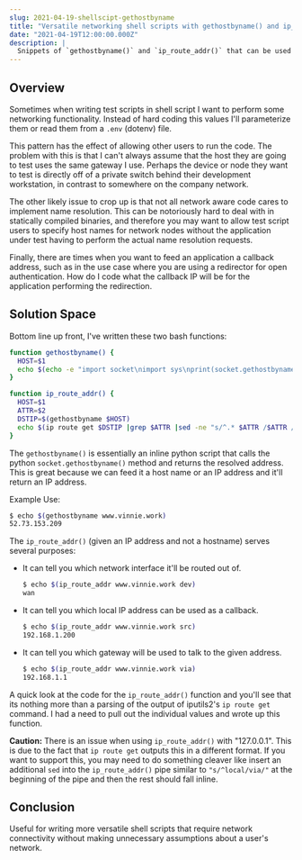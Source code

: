 ```yaml
---
slug: 2021-04-19-shellscipt-gethostbyname
title: "Versatile networking shell scripts with gethostbyname() and ip_route_addr()."
date: "2021-04-19T12:00:00.000Z"
description: |
  Snippets of `gethostbyname()` and `ip_route_addr()` that can be used in shell scripts in make networking shell scripts more versatile by removing false network assumptions (e.g. Myth: Everything is always behind a default gateway.)
---
```


## Overview

Sometimes when writing test scripts in shell script I want to perform some networking functionality. Instead of hard coding this values I'll parameterize them or read them from a `.env` (dotenv) file.

<!--truncate-->

This pattern has the effect of allowing other users to run the code. The problem with this is that I can't always assume that the host they are going to test uses the same gateway I use. Perhaps the device or node they want to test is directly off of a private switch behind their development workstation, in contrast to somewhere on the company network.

The other likely issue to crop up is that not all network aware code cares to implement name resolution. This can be notoriously hard to deal with in statically compiled binaries, and therefore you may want to allow test script users to specify host names for network nodes without the application under test having to perform the actual name resolution requests.

Finally, there are times when you want to feed an application a callback address, such as in the use case where you are using a redirector for open authentication. How do I code what the callback IP will be for the application performing the redirection.

## Solution Space

Bottom line up front, I've written these two bash functions:

```sh
function gethostbyname() {
  HOST=$1
  echo $(echo -e "import socket\nimport sys\nprint(socket.gethostbyname(sys.argv[1]))" | python - $HOST)
}

function ip_route_addr() {
  HOST=$1
  ATTR=$2
  DSTIP=$(gethostbyname $HOST)
  echo $(ip route get $DSTIP |grep $ATTR |sed -ne "s/^.* $ATTR /$ATTR /p" |awk '{print $2}')
}
```

The `gethostbyname()` is essentially an inline python script that calls the python `socket.gethostbyname()` method and returns the resolved address. This is great because we can feed it a host name or an IP address and it'll return an IP address.

Example Use:

```sh
$ echo $(gethostbyname www.vinnie.work)
52.73.153.209
```

The `ip_route_addr()` (given an IP address and not a hostname) serves several purposes:

- It can tell you which network interface it'll be routed out of.

  ```sh
  $ echo $(ip_route_addr www.vinnie.work dev)
  wan
  ```

- It can tell you which local IP address can be used as a callback.

  ```sh
  $ echo $(ip_route_addr www.vinnie.work src)
  192.168.1.200
  ```

- It can tell you which gateway will be used to talk to the given address.

  ```sh
  $ echo $(ip_route_addr www.vinnie.work via)
  192.168.1.1
  ```

A quick look at the code for the `ip_route_addr()` function and you'll see that its nothing more than a parsing of the output of iputils2's `ip route get` command. I had a need to pull out the individual values and wrote up this function.

**Caution:** There is an issue when using `ip_route_addr()` with "127.0.0.1". This is due to the fact that `ip route get` outputs this in a different format. If you want to support this, you may need to do something cleaver like insert an additional `sed` into the `ip_route_addr()` pipe similar to `"s/^local/via/"` at the beginning of the pipe and then the rest should fall inline.

## Conclusion

Useful for writing more versatile shell scripts that require network connectivity without making unnecessary assumptions about a user's network.
